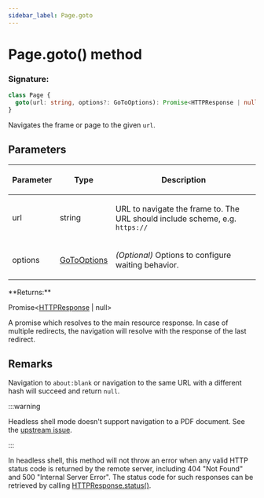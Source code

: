 ```yaml
---
sidebar_label: Page.goto
---
```


# Page.goto() method

### Signature:

```typescript
class Page {
  goto(url: string, options?: GoToOptions): Promise<HTTPResponse | null>;
}
```

Navigates the frame or page to the given `url`.

## Parameters

<table><thead><tr><th>

Parameter

</th><th>

Type

</th><th>

Description

</th></tr></thead>
<tbody><tr><td>

url

</td><td>

string

</td><td>

URL to navigate the frame to. The URL should include scheme, e.g. `https://`

</td></tr>
<tr><td>

options

</td><td>

[GoToOptions](./puppeteer.gotooptions.md)

</td><td>

_(Optional)_ Options to configure waiting behavior.

</td></tr>
</tbody></table>
**Returns:**

Promise&lt;[HTTPResponse](./puppeteer.httpresponse.md) \| null&gt;

A promise which resolves to the main resource response. In case of multiple redirects, the navigation will resolve with the response of the last redirect.

## Remarks

Navigation to `about:blank` or navigation to the same URL with a different hash will succeed and return `null`.

:::warning

Headless shell mode doesn't support navigation to a PDF document. See the [upstream issue](https://crbug.com/761295).

:::

In headless shell, this method will not throw an error when any valid HTTP status code is returned by the remote server, including 404 "Not Found" and 500 "Internal Server Error". The status code for such responses can be retrieved by calling [HTTPResponse.status()](./puppeteer.httpresponse.status.md).
